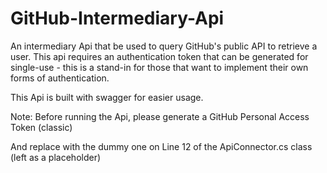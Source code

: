 # GitHub-Intermediary-Api
An intermediary Api that be used to query GitHub's public API to retrieve a user. This api requires an authentication token that can be generated for single-use - this is a stand-in for those that want to implement their own forms of authentication.

This Api is built with swagger for easier usage.

Note: Before running the Api, please generate a GitHub Personal Access Token (classic)

And replace with the dummy one on Line 12 of the ApiConnector.cs class (left as a placeholder)
